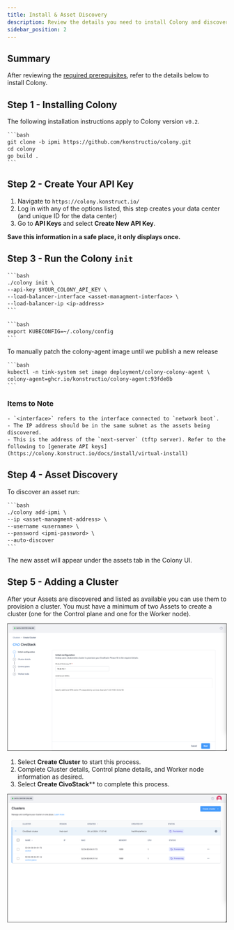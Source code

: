 ```yaml
---
title: Install & Asset Discovery
description: Review the details you need to install Colony and discover assets
sidebar_position: 2
---
```


## Summary

After reviewing the [required prerequisites](../colony-prod/prereqs-colony.md), refer to the details below to install Colony.

## Step 1 - Installing Colony

The following installation instructions apply to Colony version `v0.2`.

    ```bash
    git clone -b ipmi https://github.com/konstructio/colony.git
    cd colony
    go build .
    ```

## Step 2 - Create Your API Key

1. Navigate to `https://colony.konstruct.io/`
2. Log in with any of the options listed, this step creates your data center (and unique ID for the data center)
3. Go to **API Keys** and select **Create New API Key**.

**Save this information in a safe place, it only displays once.**

## Step 3 - Run the Colony `init`

    ```bash
    ./colony init \
    --api-key $YOUR_COLONY_API_KEY \
    --load-balancer-interface <asset-managment-interface> \
    --load-balancer-ip <ip-address>
    ```
 
    ```bash
    export KUBECONFIG=~/.colony/config
    ```

To manually patch the colony-agent image until we publish a new release

    ```bash
    kubectl -n tink-system set image deployment/colony-colony-agent \
    colony-agent=ghcr.io/konstructio/colony-agent:93fde8b
    ```

### Items to Note

    - `<interface>` refers to the interface connected to `network boot`.
    - The IP address should be in the same subnet as the assets being discovered.
    - This is the address of the `next-server` (tftp server). Refer to the following to [generate API keys](https://colony.konstruct.io/docs/install/virtual-install)

## Step 4 - Asset Discovery

To discover an asset run:

    ```bash
    ./colony add-ipmi \
    --ip <asset-managment-address> \
    --username <username> \
    --password <ipmi-password> \
    --auto-discover
    ```

The new asset will appear under the assets tab in the Colony UI.

## Step 5 - Adding a Cluster

After your Assets are discovered and listed as available you can use them to provision a cluster. You must have a minimum of two Assets to create a cluster (one for the Control plane and one for the Worker node).

![Create Cluster with Civo](../../img/civostack/initial-configuration.png)

1. Select **Create Cluster** to start this process.
2. Complete Cluster details, Control plane details, and Worker node information as desired.
3. Select **Create CivoStack**** to complete this process.

![Provisioning Clusters](../../img/civostack/provisioning.png)
